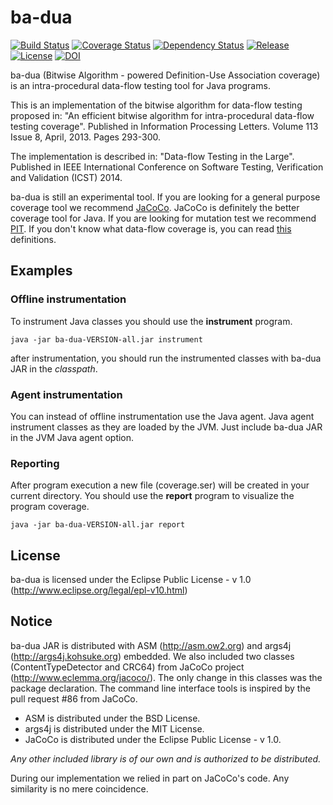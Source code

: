 # ba-dua

[![Build Status](https://img.shields.io/travis/saeg/ba-dua.svg?style=flat-square)](https://travis-ci.org/saeg/ba-dua)
[![Coverage Status](https://img.shields.io/coveralls/saeg/ba-dua.svg?style=flat-square)](https://coveralls.io/r/saeg/ba-dua)
[![Dependency Status](https://www.versioneye.com/user/projects/5572645a393530002100006e/badge.svg?style=flat)](https://www.versioneye.com/user/projects/5572645a393530002100006e)
[![Release](https://img.shields.io/github/release/saeg/ba-dua.svg?style=flat-square)](https://github.com/saeg/ba-dua/releases/latest)
[![License](https://img.shields.io/github/license/saeg/ba-dua.svg?style=flat-square)](LICENSE)
[![DOI](https://zenodo.org/badge/4232/saeg/ba-dua.svg?style=flat-square)](http://dx.doi.org/10.5281/zenodo.11006)

ba-dua (Bitwise Algorithm - powered Definition-Use Association coverage) is an intra-procedural data-flow testing tool for Java programs.

This is an implementation of the bitwise algorithm for data-flow testing proposed in:
"An efficient bitwise algorithm for intra-procedural data-flow testing coverage". Published in Information Processing Letters. Volume 113 Issue 8, April, 2013. Pages 293-300.

The implementation is described in: "Data-flow Testing in the Large". Published in IEEE International Conference on Software Testing, Verification and Validation (ICST) 2014.

ba-dua is still an experimental tool. If you are looking for a general purpose coverage tool we recommend [JaCoCo](http://www.eclemma.org/jacoco/). JaCoCo is definitely the better coverage tool for Java. If you are looking for mutation test we recommend [PIT](http://pitest.org/). If you don't know what data-flow coverage is, you can read [this](http://www.bullseye.com/coverage.html#other_dataFlow) definitions.

## Examples

### Offline instrumentation

To instrument Java classes you should use the **instrument** program.

```
java -jar ba-dua-VERSION-all.jar instrument
```

after instrumentation, you should run the instrumented classes with ba-dua JAR in the *classpath*.

### Agent instrumentation

You can instead of offline instrumentation use the Java agent. Java agent instrument classes as they are loaded by the JVM. Just include ba-dua JAR in the JVM Java agent option.

### Reporting

After program execution a new file (coverage.ser) will be created in your current directory. You should use the **report** program to visualize the program coverage.

```
java -jar ba-dua-VERSION-all.jar report
```

## License

ba-dua is licensed under the Eclipse Public License - v 1.0 (http://www.eclipse.org/legal/epl-v10.html)

## Notice

ba-dua JAR is distributed with ASM (http://asm.ow2.org) and args4j (http://args4j.kohsuke.org) embedded.
We also included two classes (ContentTypeDetector and CRC64) from JaCoCo project (http://www.eclemma.org/jacoco/). The only change in this classes was the package declaration. The command line interface tools is inspired by the pull request #86 from JaCoCo.

- ASM is distributed under the BSD License.
- args4j is distributed under the MIT License.
- JaCoCo is distributed under the Eclipse Public License - v 1.0.

*Any other included library is of our own and is authorized to be distributed.*

During our implementation we relied in part on JaCoCo's code. Any similarity is no mere coincidence.
